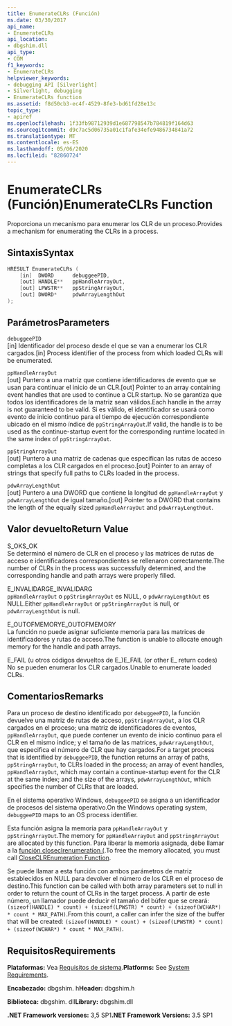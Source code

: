 ```yaml
---
title: EnumerateCLRs (Función)
ms.date: 03/30/2017
api_name:
- EnumerateCLRs
api_location:
- dbgshim.dll
api_type:
- COM
f1_keywords:
- EnumerateCLRs
helpviewer_keywords:
- debugging API [Silverlight]
- Silverlight, debugging
- EnumerateCLRs function
ms.assetid: f8d50cb3-ec4f-4529-8fe3-bd61fd28e13c
topic_type:
- apiref
ms.openlocfilehash: 1f33fb98712939d1e687798547b784819f164d63
ms.sourcegitcommit: d9c7ac5d06735a01c1fafe34efe9486734841a72
ms.translationtype: MT
ms.contentlocale: es-ES
ms.lasthandoff: 05/06/2020
ms.locfileid: "82860724"
---
```

# <a name="enumerateclrs-function"></a><span data-ttu-id="a9ccf-102">EnumerateCLRs (Función)</span><span class="sxs-lookup"><span data-stu-id="a9ccf-102">EnumerateCLRs Function</span></span>
<span data-ttu-id="a9ccf-103">Proporciona un mecanismo para enumerar los CLR de un proceso.</span><span class="sxs-lookup"><span data-stu-id="a9ccf-103">Provides a mechanism for enumerating the CLRs in a process.</span></span>  
  
## <a name="syntax"></a><span data-ttu-id="a9ccf-104">Sintaxis</span><span class="sxs-lookup"><span data-stu-id="a9ccf-104">Syntax</span></span>  
  
```cpp  
HRESULT EnumerateCLRs (  
    [in]  DWORD      debuggeePID,  
    [out] HANDLE**   ppHandleArrayOut,  
    [out] LPWSTR**   ppStringArrayOut,  
    [out] DWORD*     pdwArrayLengthOut  
);  
```  
  
## <a name="parameters"></a><span data-ttu-id="a9ccf-105">Parámetros</span><span class="sxs-lookup"><span data-stu-id="a9ccf-105">Parameters</span></span>  
 `debuggeePID`  
 <span data-ttu-id="a9ccf-106">[in] Identificador del proceso desde el que se van a enumerar los CLR cargados.</span><span class="sxs-lookup"><span data-stu-id="a9ccf-106">[in] Process identifier of the process from which loaded CLRs will be enumerated.</span></span>  
  
 `ppHandleArrayOut`  
 <span data-ttu-id="a9ccf-107">[out] Puntero a una matriz que contiene identificadores de evento que se usan para continuar el inicio de un CLR.</span><span class="sxs-lookup"><span data-stu-id="a9ccf-107">[out] Pointer to an array containing event handles that are used to continue a CLR startup.</span></span> <span data-ttu-id="a9ccf-108">No se garantiza que todos los identificadores de la matriz sean válidos.</span><span class="sxs-lookup"><span data-stu-id="a9ccf-108">Each handle in the array is not guaranteed to be valid.</span></span> <span data-ttu-id="a9ccf-109">Si es válido, el identificador se usará como evento de inicio continuo para el tiempo de ejecución correspondiente ubicado en el mismo índice de `ppStringArrayOut`.</span><span class="sxs-lookup"><span data-stu-id="a9ccf-109">If valid, the handle is to be used as the continue-startup event for the corresponding runtime located in the same index of `ppStringArrayOut`.</span></span>  
  
 `ppStringArrayOut`  
 <span data-ttu-id="a9ccf-110">[out] Puntero a una matriz de cadenas que especifican las rutas de acceso completas a los CLR cargados en el proceso.</span><span class="sxs-lookup"><span data-stu-id="a9ccf-110">[out] Pointer to an array of strings that specify full paths to CLRs loaded in the process.</span></span>  
  
 `pdwArrayLengthOut`  
 <span data-ttu-id="a9ccf-111">[out] Puntero a una DWORD que contiene la longitud de `ppHandleArrayOut` y `pdwArrayLengthOut` de igual tamaño.</span><span class="sxs-lookup"><span data-stu-id="a9ccf-111">[out] Pointer to a DWORD that contains the length of the equally sized `ppHandleArrayOut` and `pdwArrayLengthOut`.</span></span>  
  
## <a name="return-value"></a><span data-ttu-id="a9ccf-112">Valor devuelto</span><span class="sxs-lookup"><span data-stu-id="a9ccf-112">Return Value</span></span>  
 <span data-ttu-id="a9ccf-113">S_OK</span><span class="sxs-lookup"><span data-stu-id="a9ccf-113">S_OK</span></span>  
 <span data-ttu-id="a9ccf-114">Se determinó el número de CLR en el proceso y las matrices de rutas de acceso e identificadores correspondientes se rellenaron correctamente.</span><span class="sxs-lookup"><span data-stu-id="a9ccf-114">The number of CLRs in the process was successfully determined, and the corresponding handle and path arrays were properly filled.</span></span>  
  
 <span data-ttu-id="a9ccf-115">E_INVALIDARG</span><span class="sxs-lookup"><span data-stu-id="a9ccf-115">E_INVALIDARG</span></span>  
 <span data-ttu-id="a9ccf-116">`ppHandleArrayOut` o `ppStringArrayOut` es NULL, o `pdwArrayLengthOut` es NULL.</span><span class="sxs-lookup"><span data-stu-id="a9ccf-116">Either `ppHandleArrayOut` or `ppStringArrayOut` is null, or `pdwArrayLengthOut` is null.</span></span>  
  
 <span data-ttu-id="a9ccf-117">E_OUTOFMEMORY</span><span class="sxs-lookup"><span data-stu-id="a9ccf-117">E_OUTOFMEMORY</span></span>  
 <span data-ttu-id="a9ccf-118">La función no puede asignar suficiente memoria para las matrices de identificadores y rutas de acceso.</span><span class="sxs-lookup"><span data-stu-id="a9ccf-118">The function is unable to allocate enough memory for the handle and path arrays.</span></span>  
  
 <span data-ttu-id="a9ccf-119">E_FAIL (u otros códigos devueltos de E_)</span><span class="sxs-lookup"><span data-stu-id="a9ccf-119">E_FAIL (or other E_ return codes)</span></span>  
 <span data-ttu-id="a9ccf-120">No se pueden enumerar los CLR cargados.</span><span class="sxs-lookup"><span data-stu-id="a9ccf-120">Unable to enumerate loaded CLRs.</span></span>  
  
## <a name="remarks"></a><span data-ttu-id="a9ccf-121">Comentarios</span><span class="sxs-lookup"><span data-stu-id="a9ccf-121">Remarks</span></span>  
 <span data-ttu-id="a9ccf-122">Para un proceso de destino identificado por `debuggeePID`, la función devuelve una matriz de rutas de acceso, `ppStringArrayOut`, a los CLR cargados en el proceso; una matriz de identificadores de eventos, `ppHandleArrayOut`, que puede contener un evento de inicio continuo para el CLR en el mismo índice; y el tamaño de las matrices, `pdwArrayLengthOut`, que especifica el número de CLR que hay cargados.</span><span class="sxs-lookup"><span data-stu-id="a9ccf-122">For a target process that is identified by `debuggeePID`, the function returns an array of paths, `ppStringArrayOut`, to CLRs loaded in the process; an array of event handles, `ppHandleArrayOut`, which may contain a continue-startup event for the CLR at the same index; and the size of the arrays, `pdwArrayLengthOut`, which specifies the number of CLRs that are loaded.</span></span>  
  
 <span data-ttu-id="a9ccf-123">En el sistema operativo Windows, `debuggeePID` se asigna a un identificador de procesos del sistema operativo.</span><span class="sxs-lookup"><span data-stu-id="a9ccf-123">On the Windows operating system, `debuggeePID` maps to an OS process identifier.</span></span>  
  
 <span data-ttu-id="a9ccf-124">Esta función asigna la memoria para `ppHandleArrayOut` y `ppStringArrayOut`.</span><span class="sxs-lookup"><span data-stu-id="a9ccf-124">The memory for `ppHandleArrayOut` and `ppStringArrayOut` are allocated by this function.</span></span> <span data-ttu-id="a9ccf-125">Para liberar la memoria asignada, debe llamar a la [función closeclrenumeration (](closeclrenumeration-function.md).</span><span class="sxs-lookup"><span data-stu-id="a9ccf-125">To free the memory allocated, you must call [CloseCLREnumeration Function](closeclrenumeration-function.md).</span></span>  
  
 <span data-ttu-id="a9ccf-126">Se puede llamar a esta función con ambos parámetros de matriz establecidos en NULL para devolver el número de los CLR en el proceso de destino.</span><span class="sxs-lookup"><span data-stu-id="a9ccf-126">This function can be called with both array parameters set to null in order to return the count of CLRs in the target process.</span></span> <span data-ttu-id="a9ccf-127">A partir de este número, un llamador puede deducir el tamaño del búfer que se creará: `(sizeof(HANDLE) * count) + (sizeof(LPWSTR) * count) + (sizeof(WCHAR*) * count * MAX_PATH)`.</span><span class="sxs-lookup"><span data-stu-id="a9ccf-127">From this count, a caller can infer the size of the buffer that will be created: `(sizeof(HANDLE) * count) + (sizeof(LPWSTR) * count) + (sizeof(WCHAR*) * count * MAX_PATH)`.</span></span>  
  
## <a name="requirements"></a><span data-ttu-id="a9ccf-128">Requisitos</span><span class="sxs-lookup"><span data-stu-id="a9ccf-128">Requirements</span></span>  
 <span data-ttu-id="a9ccf-129">**Plataformas:** Vea [Requisitos de sistema](../../get-started/system-requirements.md).</span><span class="sxs-lookup"><span data-stu-id="a9ccf-129">**Platforms:** See [System Requirements](../../get-started/system-requirements.md).</span></span>  
  
 <span data-ttu-id="a9ccf-130">**Encabezado:** dbgshim. h</span><span class="sxs-lookup"><span data-stu-id="a9ccf-130">**Header:** dbgshim.h</span></span>  
  
 <span data-ttu-id="a9ccf-131">**Biblioteca:** dbgshim. dll</span><span class="sxs-lookup"><span data-stu-id="a9ccf-131">**Library:** dbgshim.dll</span></span>  
  
 <span data-ttu-id="a9ccf-132">**.NET Framework versiones:** 3,5 SP1</span><span class="sxs-lookup"><span data-stu-id="a9ccf-132">**.NET Framework Versions:** 3.5 SP1</span></span>
